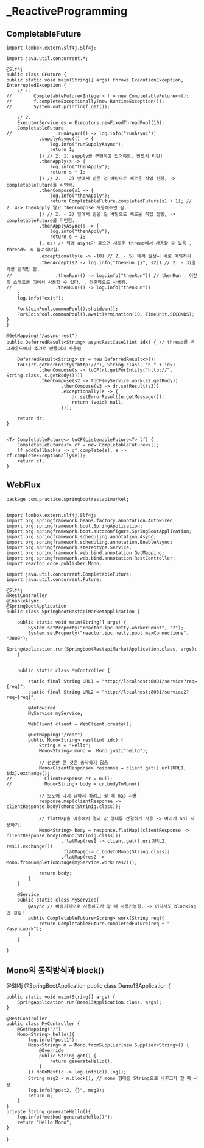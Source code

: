 # _ReactiveProgramming

## CompletableFuture
```
import lombok.extern.slf4j.Slf4j;

import java.util.concurrent.*;

@Slf4j
public class CFuture {
public static void main(String[] args) throws ExecutionException, InterruptedException {
    // 1.
//        CompletableFuture<Integer> f = new CompletableFuture<>();
//        f.completeExceptionally(new RuntimeException());
//        System.out.println(f.get());

    // 2.
    ExecutorService es = Executors.newFixedThreadPool(10);
    CompletableFuture
//                .runAsync(() -> log.info("runAsync"))
            .supplyAsync(() -> {
                log.info("runSupplyAsync");
                return 1;
            }) // 2. 1) supply를 구현하고 있어야함. 반드시 리턴!
            .thenApply(s -> {
                log.info("thenApply");
                return s + 1;
            }) // 2. - 2) 앞에서 받은 걸 바탕으로 새로운 작업 진행, -> completableFuture를 리턴함.
            .thenCompose(s1 -> {
                log.info("thenApply");
                return CompletableFuture.completedFuture(s1 + 1); // 2. 4-> thenApply 말고 thenCompose 사용해주면 됨.
            }) // 2. - 2) 앞에서 받은 걸 바탕으로 새로운 작업 진행, -> completableFuture를 리턴함.
            .thenApplyAsync(s -> {
                log.info("thenApply");
                return s + 1;
            }, es) // 뒤에 async가 붙으면 새로운 thread에서 사용할 수 있음 , thread도 꼭 붙여줘야함.
            .exceptionally(e -> -10) // 2. - 5) 에러 발생시 바로 예외처리
            .thenAccept(s2 -> log.info("thenRun {}", s2)) // 2. - 3)결과를 받기만 함.
//                .thenRun(() -> log.info("thenRun")) // thenRun : 이전의 스레드를 이어서 사용할 수 있다. , 의존적으로 사용됨.
//                .thenRun(() -> log.info("thenRun"))
    ;
    log.info("exit");

    ForkJoinPool.commonPool().shutdown();
    ForkJoinPool.commonPool().awaitTermination(10, TimeUnit.SECONDS);
}
}

```
```
@GetMapping("/async-rest")
public DeferredResult<String> asyncRestCase1(int idx) { // thread를 백그라운드에서 추가로 만들어서 사용됨

    DeferredResult<String> dr = new DeferredResult<>();
    toCF(rt.getForEntity("http://"), String.class, "h " + idx)
            .thenCompose(s -> toCF(rt.getForEntity("http://", String.class, s.getBody())))
            .thenCompose(s2 -> toCF(myService.work(s2.getBody))
                    .thenCompose(s3 -> dr.setResult(s3))
                    .exceptionally(e -> {
                        dr.setErrorResult(e.getMessage());
                        return (void) null;
                    }));

    return dr;
}


<T> CompletableFuture<> toCF(ListenableFuture<T> lf) {
    CompletableFuture<T> cf = new CompletableFuture<>();
    lf.addCallback(s -> cf.complete(s), e -> cf.completeExceptionally(e));
    return cf;
}
```
## WebFlux
```
package com.practice.springbootrestapimarket;


import lombok.extern.slf4j.Slf4j;
import org.springframework.beans.factory.annotation.Autowired;
import org.springframework.boot.SpringApplication;
import org.springframework.boot.autoconfigure.SpringBootApplication;
import org.springframework.scheduling.annotation.Async;
import org.springframework.scheduling.annotation.EnableAsync;
import org.springframework.stereotype.Service;
import org.springframework.web.bind.annotation.GetMapping;
import org.springframework.web.bind.annotation.RestController;
import reactor.core.publisher.Mono;

import java.util.concurrent.CompletableFuture;
import java.util.concurrent.Future;

@Slf4j
@RestController
@EnableAsync
@SpringBootApplication
public class SpringbootRestapiMarketApplication {

    public static void main(String[] args) {
        System.setProperty("reactor.ipc.netty.workerCount", "2");
        System.setProperty("reactor.ipc.netty.pool.maxConnections", "2000");
        SpringApplication.run(SpringbootRestapiMarketApplication.class, args);
    }


    public static class MyController {

        static final String URL1 = "http://localhost:8081/service?req={req}";
        static final String URL2 = "http://localhost:8081/service2?req={req}";

        @Autowired
        MyService myService;

        WebClient client = WebClient.create();

        @GetMapping("/rest")
        public Mono<String> rest(int idx) {
            String s = "Hello";
            Mono<String> mono =  Mono.just("hello");

            // 선언만 한 것은 동작하지 않음
            Mono<ClientResponse> response = client.get().url(URL1, idx).exchange();
//            ClientResponse cr = null;
//            Mono<String> body = cr.bodyToMono()

            // 모노에 다시 담아서 하려고 할 때 map 사용
            response.map(clientResponse -> clientResponse.bodyToMono(Strinig.class));

            // flatMap을 이용해서 결과 값 형태를 간결하게 사용 -> 여러개 api 사용하기.
            Mono<String> body = response.flatMap((clientResponse -> clientResponse.bodyToMono(Strinig.class)))
                    .flatMap(res1 -> client.get().uri(URL2, res1).exchange())
                    .flatMap(c-> c.bodyToMono(String.class))
                    .flatMap(res2 -> Mono.fromCompletionStage(myService.work(res2)));

            return body;
        }
    }

    @Service
    public static class MyService{
        @Async // 비동기적으로 사용하고자 할 때 사용가능함. -> 어디서도 blocking 안 걸림!
        public CompletableFuture<String> work(String req){
            return CompletableFuture.completedFuture(req + " /asyncwork");
        }
    }

}
```
## Mono의 동작방식과 block()

@Slf4j
@SpringBootApplication
public class Demo13Application {

    public static void main(String[] args) {
        SpringApplication.run(Demo13Application.class, args);
    }

    @RestController
    public class MyController {
        @GetMapping("/")
        Mono<String> hello(){
            log.info("post1");
            Mono<String> m = Mono.fromSupplier(new Supplier<String>() {
                @Override
                public String get() {
                    return generateHello();
                }
            }).doOnNext(c -> log.info(c)).log();
            String msg2 = m.block(); // mono 형태를 String으로 바꾸고자 할 때 사용.
            log.info("post2, {}", msg2);
            return m;
        }
    }
    private String generateHello(){
        log.info("method generateHello()");
        return "Hello Mono";
    }
}

